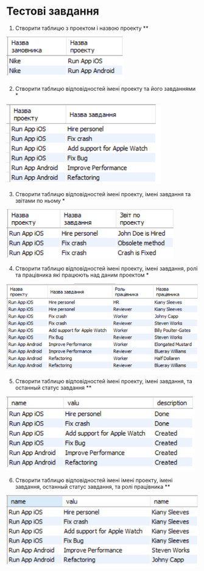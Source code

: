# Тестові завдання

1. Створити таблицю з проектом і назвою проекту **
<img src = './images/exercises/exercise1.PNG'/>

2. Створити таблицю відповідностей імені проекту та його завданнями *
<img src = './images/exercises/exercise2.PNG'/>

3. Створити таблицю відповідностей імені проекту, імені завдання та звітами по ньому *
<img src = './images/exercises/exercise3.PNG'/>

4. Створити таблицю відповідностей імені проекту, імені завдання, ролі та працівника які працюють над даним проектом *
<img src = './images/exercises/exercise4.PNG'/>

5. Створити таблицю відповідностей імені проекту, імені завдання, та останный статус завдання **
<img src = './images/exercises/exercise5.PNG'/>

6. Створити таблицю відповідностей імені імені проекту, імені завдання, останный статус завдання, та ролі працівника **
<img src = './images/exercises/exercise6.PNG'/>
